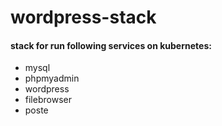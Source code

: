 # wordpress-stack
#### stack for run following services on kubernetes:
 - mysql
 - phpmyadmin
 - wordpress
 - filebrowser
 - poste
